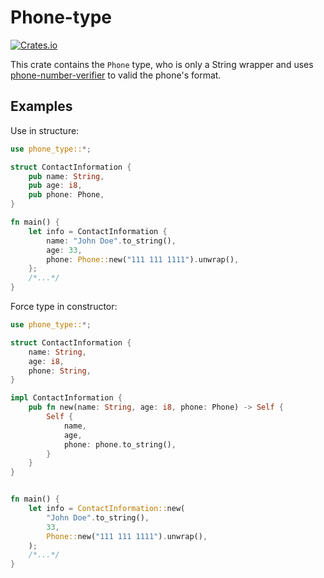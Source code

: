 # Phone-type

[![Crates.io](https://shields.io/crates/v/phone_type.svg)](https://crates.io/crates/phone_type)


This crate contains the `Phone` type, who is only a String wrapper and uses 
[phone-number-verifier](https://crates.io/crates/phone-number-verifier) to valid the 
phone's format.

## Examples

Use in structure:

```rust
use phone_type::*;

struct ContactInformation {
    pub name: String,
    pub age: i8,
    pub phone: Phone,
}

fn main() {
    let info = ContactInformation {
        name: "John Doe".to_string(),
        age: 33,
        phone: Phone::new("111 111 1111").unwrap(),
    };
    /*...*/
}
 ```
Force type in constructor:
```rust
use phone_type::*;

struct ContactInformation {
    name: String,
    age: i8,
    phone: String,
}

impl ContactInformation {
    pub fn new(name: String, age: i8, phone: Phone) -> Self {
        Self {
            name,
            age,
            phone: phone.to_string(),
        }
    }
}


fn main() {
    let info = ContactInformation::new(
        "John Doe".to_string(),
        33,
        Phone::new("111 111 1111").unwrap(),
    );
    /*...*/
}
 ```



